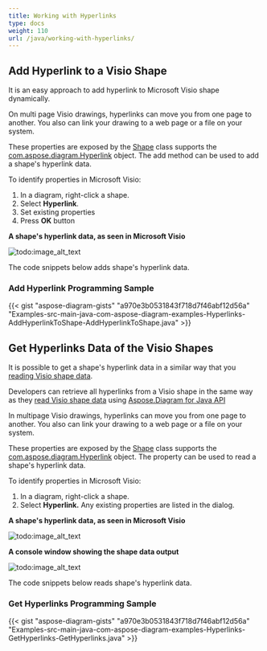 ```yaml
---
title: Working with Hyperlinks
type: docs
weight: 110
url: /java/working-with-hyperlinks/
---
```


## **Add Hyperlink to a Visio Shape**
It is an easy approach to add hyperlink to Microsoft Visio shape dynamically.

On multi page Visio drawings, hyperlinks can move you from one page to another. You also can link your drawing to a web page or a file on your system.

These properties are exposed by the [Shape](https://apireference.aspose.com/diagram/java/com.aspose.diagram/Shape) class supports the [com.aspose.diagram.Hyperlink](http://www.aspose.com/api/java/diagram/com.aspose.diagram/classes/Hyperlink) object. The add method can be used to add a shape's hyperlink data.

To identify properties in Microsoft Visio:

1. In a diagram, right-click a shape.
1. Select **Hyperlink**.
1. Set existing properties
1. Press **OK** button

**A shape's hyperlink data, as seen in Microsoft Visio**

![todo:image_alt_text](working-with-hyperlinks_1.png)

The code snippets below adds shape's hyperlink data.
### **Add Hyperlink Programming Sample**
{{< gist "aspose-diagram-gists" "a970e3b0531843f718d7f46abf12d56a" "Examples-src-main-java-com-aspose-diagram-examples-Hyperlinks-AddHyperlinkToShape-AddHyperlinkToShape.java" >}}
## **Get Hyperlinks Data of the Visio Shapes**
It is possible to get a shape's hyperlink data in a similar way that you [reading Visio shape data]().

Developers can retrieve all hyperlinks from a Visio shape in the same way as they [read Visio shape data]() using [Aspose.Diagram for Java API](https://products.aspose.com/diagram/java)

In multipage Visio drawings, hyperlinks can move you from one page to another. You also can link your drawing to a web page or a file on your system.

These properties are exposed by the [Shape](https://apireference.aspose.com/diagram/java/com.aspose.diagram/Shape) class supports the [com.aspose.diagram.Hyperlink](http://www.aspose.com/api/java/diagram/com.aspose.diagram/classes/Hyperlink) object. The property can be used to read a shape's hyperlink data.

To identify properties in Microsoft Visio:

1. In a diagram, right-click a shape.
1. Select **Hyperlink.**
   Any existing properties are listed in the dialog.

**A shape's hyperlink data, as seen in Microsoft Visio**

![todo:image_alt_text](working-with-hyperlinks_2.png)

**A console window showing the shape data output**

![todo:image_alt_text](working-with-hyperlinks_3.png)

The code snippets below reads shape's hyperlink data.
### **Get Hyperlinks Programming Sample**
{{< gist "aspose-diagram-gists" "a970e3b0531843f718d7f46abf12d56a" "Examples-src-main-java-com-aspose-diagram-examples-Hyperlinks-GetHyperlinks-GetHyperlinks.java" >}}
